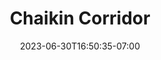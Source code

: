 ---
title: "Chaikin Corridor"
date: 2023-06-30T16:50:35-07:00
draft: false
imgLink: "https://drive.google.com/uc?export=view&id=11J1aTcXPQDsbh6L1Y1poh6bgMad1PHeQ"
tagline: "Concentric Chaikin Curves. Make with Processing."
---